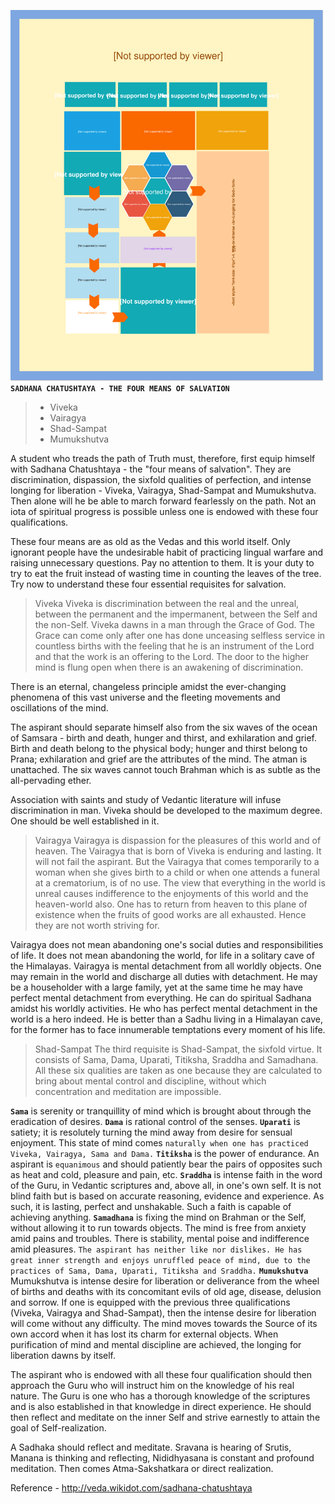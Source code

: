 ![Sadhan Chatushtaya](ILLUSTRATIONS/4-Pre-requisites.svg)
**`SADHANA CHATUSHTAYA - THE FOUR MEANS OF SALVATION`**
>- Viveka
>- Vairagya
>- Shad-Sampat
>- Mumukshutva


A student who treads the path of Truth must, therefore, first equip himself with Sadhana Chatushtaya - the "four means of salvation". They are discrimination, dispassion, the sixfold qualities of perfection, and intense longing for liberation - Viveka, Vairagya, Shad-Sampat and Mumukshutva. Then alone will he be able to march forward fearlessly on the path. Not an iota of spiritual progress is possible unless one is endowed with these four qualifications.

These four means are as old as the Vedas and this world itself. Only ignorant people have the undesirable habit of practicing lingual warfare and raising unnecessary questions. Pay no attention to them. It is your duty to try to eat the fruit instead of wasting time in counting the leaves of the tree. Try now to understand these four essential requisites for salvation.

>Viveka
Viveka is discrimination between the real and the unreal, between the permanent and the impermanent, between the Self and the non-Self. Viveka dawns in a man through the Grace of God. The Grace can come only after one has done unceasing selfless service in countless births with the feeling that he is an instrument of the Lord and that the work is an offering to the Lord. The door to the higher mind is flung open when there is an awakening of discrimination.

There is an eternal, changeless principle amidst the ever-changing phenomena of this vast universe and the fleeting movements and oscillations of the mind.

The aspirant should separate himself also from the six waves of the ocean of Samsara - birth and death, hunger and thirst, and exhilaration and grief. Birth and death belong to the physical body; hunger and thirst belong to Prana; exhilaration and grief are the attributes of the mind. The atman is unattached. The six waves cannot touch Brahman which is as subtle as the all-pervading ether.

Association with saints and study of Vedantic literature will infuse discrimination in man. Viveka should be developed to the maximum degree. One should be well established in it.

>Vairagya
Vairagya is dispassion for the pleasures of this world and of heaven. The Vairagya that is born of Viveka is enduring and lasting. It will not fail the aspirant. But the Vairagya that comes temporarily to a woman when she gives birth to a child or when one attends a funeral at a crematorium, is of no use. The view that everything in the world is unreal causes indifference to the enjoyments of this world and the heaven-world also. One has to return from heaven to this plane of existence when the fruits of good works are all exhausted. Hence they are not worth striving for.

Vairagya does not mean abandoning one's social duties and responsibilities of life. It does not mean abandoning the world, for life in a solitary cave of the Himalayas. Vairagya is mental detachment from all worldly objects. One may remain in the world and discharge all duties with detachment. He may be a householder with a large family, yet at the same time he may have perfect mental detachment from everything. He can do spiritual Sadhana amidst his worldly activities. He who has perfect mental detachment in the world is a hero indeed. He is better than a Sadhu living in a Himalayan cave, for the former has to face innumerable temptations every moment of his life.

>Shad-Sampat
The third requisite is Shad-Sampat, the sixfold virtue. It consists of Sama, Dama, Uparati, Titiksha, Sraddha and Samadhana. All these six qualities are taken as one because they are calculated to bring about mental control and discipline, without which concentration and meditation are impossible.

**`Sama`** is serenity or tranquillity of mind which is brought about through the eradication of desires.
**`Dama`** is rational control of the senses.
**`Uparati`** is satiety; it is resolutely turning the mind away from desire for sensual enjoyment. This state of mind comes `naturally when one has practiced Viveka, Vairagya, Sama and Dama.`
**`Titiksha`** is the power of endurance. An aspirant is `equanimous` and should patiently bear the pairs of opposites such as heat and cold, pleasure and pain, etc.
**`Sraddha`** is intense faith in the word of the Guru, in Vedantic scriptures and, above all, in one's own self. It is not blind faith but is based on accurate reasoning, evidence and experience. As such, it is lasting, perfect and unshakable. Such a faith is capable of achieving anything.
**`Samadhana`** is fixing the mind on Brahman or the Self, without allowing it to run towards objects. The mind is free from anxiety amid pains and troubles. There is stability, mental poise and indifference amid pleasures. `The aspirant has neither like nor dislikes. He has great inner strength and enjoys unruffled peace of mind, due to the practices of Sama, Dama, Uparati, Titiksha and Sraddha.`
**`Mumukshutva`**
Mumukshutva is intense desire for liberation or deliverance from the wheel of births and deaths with its concomitant evils of old age, disease, delusion and sorrow. If one is equipped with the previous three qualifications (Viveka, Vairagya and Shad-Sampat), then the intense desire for liberation will come without any difficulty. The mind moves towards the Source of its own accord when it has lost its charm for external objects. When purification of mind and mental discipline are achieved, the longing for liberation dawns by itself.

The aspirant who is endowed with all these four qualification should then approach the Guru who will instruct him on the knowledge of his real nature. The Guru is one who has a thorough knowledge of the scriptures and is also established in that knowledge in direct experience. He should then reflect and meditate on the inner Self and strive earnestly to attain the goal of Self-realization.

A Sadhaka should reflect and meditate. Sravana is hearing of Srutis, Manana is thinking and reflecting, Nididhyasana is constant and profound meditation. Then comes Atma-Sakshatkara or direct realization.

Reference - http://veda.wikidot.com/sadhana-chatushtaya
